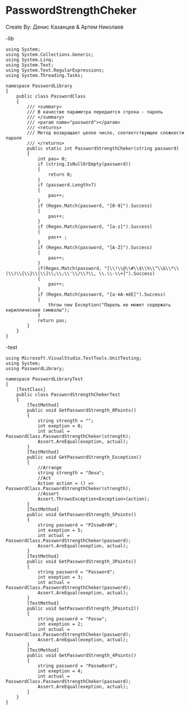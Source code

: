 # PasswordStrengthCheker
Create By: Денис Казанцев & Артем Николаев

-lib

    using System;
    using System.Collections.Generic;
    using System.Linq;
    using System.Text;
    using System.Text.RegularExpressions;
    using System.Threading.Tasks;

    namespace PasswordLibrary
    {
        public class PasswordClass
        {
            /// <summary>
            /// В качестве параметра передается строка - пароль
            /// </summary>
            /// <param name="password"></param>
            /// <returns>
            /// Метод возвращает целое число, соответствующее сложности пароля
            /// </returns>
            public static int PasswordStrengthCheker(string password)
            {
                int pas= 0;
                if (string.IsNullOrEmpty(password))
                {
                    return 0;
                }
                if (password.Length>7)
                {
                    pas++;
                }
                if (Regex.Match(password, "[0-9]").Success)
                {
                    pas++;
                }
                if (Regex.Match(password, "[a-z]").Success)
                {
                    pas++ ;
                }
                if (Regex.Match(password, "[A-Z]").Success)
                {
                    pas++;
                }
                if(Regex.Match(password, "[\\!\\@\\#\\$\\%\\^\\&\\*\\(\\)\\{\\}\\[\\]\\;\\;\\'\\/\\?\\, \\.\\-\\+]").Success)
                { 
                    pas++; 
                }
                if (Regex.Match(password, "[а-яА-яëЕ]").Success)
                {
                    throw new Exception("Пароль не может содержать кириллические символы"); 
                }
                return pas;
            }
        }
    }
-test

    using Microsoft.VisualStudio.TestTools.UnitTesting;
    using System;
    using PasswordLibrary;
    
    namespace PasswordLibraryTest
    {
        [TestClass]
        public class PasswordStrengthChekerTest
        {
            [TestMethod]
            public void GetPasswordStrength_0Points()
            {
                string strength = "";
                int exeption = 0;
                int actual = PasswordClass.PasswordStrengthCheker(strength);
                Assert.AreEqual(exeption, actual);
            }
            [TestMethod]
            public void GetPasswordStrength_Exception() 
            {
                //Arrange
                string strength = "Леха";
                //Act
                Action action = () => PasswordClass.PasswordStrengthCheker(strength);
                //Assert
                Assert.ThrowsException<Exception>(action);
            }
            [TestMethod]
            public void GetPasswordStrength_5Points()
            {
                string password = "P2ssw0rd#";
                int exeption = 5;
                int actual = PasswordClass.PasswordStrengthCheker(password);
                Assert.AreEqual(exeption, actual);
            }
            [TestMethod]
            public void GetPasswordStrength_3Points()
            {
                string password = "Password";
                int exeption = 3;
                int actual = PasswordClass.PasswordStrengthCheker(password);
                Assert.AreEqual(exeption, actual);
            }
            [TestMethod]
            public void GetPasswordStrength_3Points2()
            {
                string password = "Passw";
                int exeption = 2;
                int actual = PasswordClass.PasswordStrengthCheker(password);
                Assert.AreEqual(exeption, actual);
            }
            [TestMethod]
            public void GetPasswordStrength_4Points()
            {
                string password = "Passw0ord";
                int exeption = 4;
                int actual = PasswordClass.PasswordStrengthCheker(password);
                Assert.AreEqual(exeption, actual);
            }
        }
    }
    
